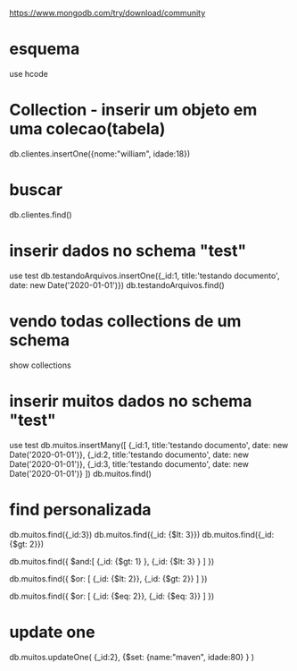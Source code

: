 https://www.mongodb.com/try/download/community

# esquema
use hcode

# Collection - inserir um objeto em uma colecao(tabela)
db.clientes.insertOne({nome:"william", idade:18})

# buscar
db.clientes.find()

# inserir dados no schema "test"
use test
db.testandoArquivos.insertOne({_id:1, title:'testando documento', date: new Date('2020-01-01')})
db.testandoArquivos.find()


# vendo todas collections de um schema
show collections


# inserir muitos dados no schema "test"
use test
db.muitos.insertMany([
 {_id:1, title:'testando documento', date: new Date('2020-01-01')},
 {_id:2, title:'testando documento', date: new Date('2020-01-01')},
 {_id:3, title:'testando documento', date: new Date('2020-01-01')}
])
db.muitos.find()

# find personalizada
db.muitos.find({_id:3})
db.muitos.find({_id: {$lt: 3}})
db.muitos.find({_id: {$gt: 2}})

db.muitos.find({
    $and:[
        {_id: {$gt: 1} },
        {_id: {$lt: 3} }
    ] 
})

db.muitos.find({
    $or: [
        {_id: {$lt: 2}},
        {_id: {$gt: 2}}
    ]
})

db.muitos.find({
    $or: [
        {_id: {$eq: 2}},
        {_id: {$eq: 3}}
    ]
})

# update one
db.muitos.updateOne(
    {_id:2}, 
    {$set: {name:"maven", idade:80} }
)